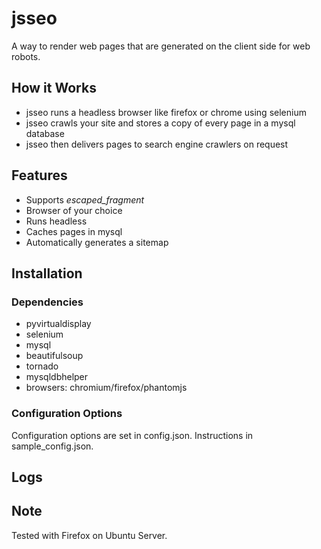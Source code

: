 # jsseo

A way to render web pages that are generated on the client
side for web robots.

## How it Works

* jsseo runs a headless browser like firefox or chrome using selenium
* jsseo crawls your site and stores a copy of every page in a mysql database
* jsseo then delivers pages to search engine crawlers on request

## Features

* Supports _escaped_fragment_
* Browser of your choice
* Runs headless
* Caches pages in mysql
* Automatically generates a sitemap

## Installation

### Dependencies
* pyvirtualdisplay
* selenium
* mysql
* beautifulsoup
* tornado
* mysqldbhelper
* browsers: chromium/firefox/phantomjs

### Configuration Options

Configuration options are set in config.json. 
Instructions in sample_config.json.

## Logs

## Note
Tested with Firefox on Ubuntu Server.
